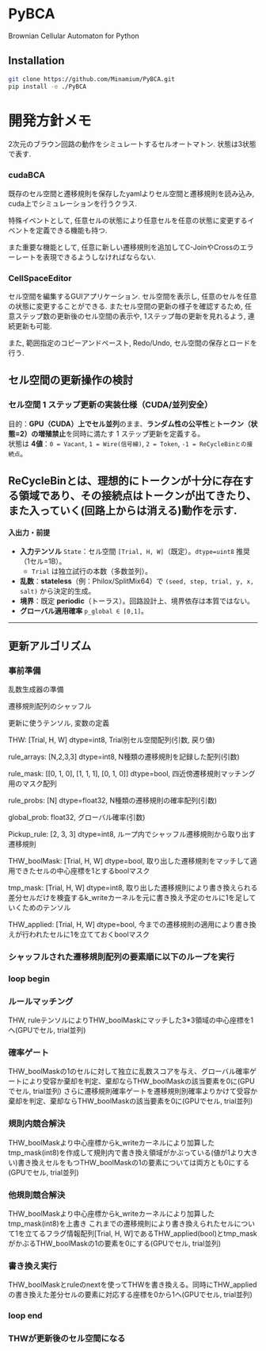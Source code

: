 # PyBCA
Brownian Cellular Automaton for Python

## Installation
```bash
git clone https://github.com/Minamium/PyBCA.git
pip install -e ./PyBCA
```

# 開発方針メモ

2次元のブラウン回路の動作をシミュレートするセルオートマトン. 状態は3状態で表す.


### cudaBCA
既存のセル空間と遷移規則を保存したyamlよりセル空間と遷移規則を読み込み, cuda上でシミュレーションを行うクラス.

特殊イベントとして, 任意セルの状態により任意セルを任意の状態に変更するイベントを定義できる機能も持つ.

また重要な機能として, 任意に新しい遷移規則を追加してC-JoinやCrossのエラーレートを表現できるようしなければならない.

### CellSpaceEditor
セル空間を編集するGUIアプリケーション. セル空間を表示し, 任意のセルを任意の状態に変更することができる.
またセル空間の更新の様子を確認するため, 任意ステップ数の更新後のセル空間の表示や, 1ステップ毎の更新を見れるよう, 連続更新も可能.

また, 範囲指定のコピーアンドペースト, Redo/Undo, セル空間の保存とロードを行う.

## セル空間の更新操作の検討

### セル空間 1 ステップ更新の実装仕様（CUDA/並列安全）

目的：**GPU（CUDA）上でセル並列**のまま、**ランダム性の公平性**と**トークン（状態=2）の増殖禁止**を同時に満たす 1 ステップ更新を定義する。  
状態は **4値**：`0 = Vacant`, `1 = Wire(信号線)`, `2 = Token`, `-1 = ReCycleBinとの接続点`。

ReCycleBinとは、理想的にトークンが十分に存在する領域であり、その接続点はトークンが出てきたり、また入っていく(回路上からは消える)動作を示す.
---

#### 入出力・前提

- **入力テンソル** `State`：セル空間 `[Trial, H, W]`（既定）。`dtype=uint8` 推奨（1セル=1B）。  
  - `Trial` は独立試行の本数（多数並列）。  
- **乱数**：**stateless**（例：Philox/SplitMix64）で `(seed, step, trial, y, x, salt)` から決定的生成。  
- **境界**：既定 **periodic**（トーラス）。回路設計上、境界依存は本質ではない。  
- **グローバル適用確率** `p_global ∈ [0,1]`。  
---

## 更新アルゴリズム

### 事前準備

乱数生成器の準備

遷移規則配列のシャッフル

更新に使うテンソル, 変数の定義

THW: [Trial, H, W] dtype=int8, Trial別セル空間配列(引数, 戻り値)

rule_arrays: [N,2,3,3] dtype=int8, N種類の遷移規則を記録した配列(引数)

rule_mask: [[0, 1, 0], [1, 1, 1], [0, 1, 0]] dtype=bool, 四近傍遷移規則マッチング用のマスク配列

rule_probs: [N] dtype=float32, N種類の遷移規則の確率配列(引数)

global_prob: float32, グローバル確率(引数)

Pickup_rule: [2, 3, 3] dtype=int8, ループ内でシャッフル遷移規則から取り出す遷移規則

THW_boolMask: [Trial, H, W] dtype=bool, 取り出した遷移規則をマッチして適用できたセルの中心座標を1とするboolマスク

tmp_mask: [Trial, H, W] dtype=int8, 取り出した遷移規則により書き換えられる差分セルだけを検査するk_writeカーネルを元に書き換え予定のセルに1を足していくためのテンソル

THW_applied: [Trial, H, W] dtype=bool, 今までの遷移規則の適用により書き換えが行われたセルに1を立てておくboolマスク


### シャッフルされた遷移規則配列の要素順に以下のループを実行

### loop begin

### ルールマッチング

THW, ruleテンソルによりTHW_boolMaskにマッチした3*3領域の中心座標を1へ(GPUでセル, trial並列)

### 確率ゲート

THW_boolMaskの1のセルに対して独立に乱数スコアを与え、グローバル確率ゲートにより受容か棄却を判定、棄却ならTHW_boolMaskの該当要素を0に(GPUでセル, trial並列)
さらに遷移規則確率ゲートを遷移規則別確率よりかけて受容か棄却を判定、棄却ならTHW_boolMaskの該当要素を0に(GPUでセル, trial並列)

### 規則内競合解決

THW_boolMaskより中心座標からk_writeカーネルにより加算したtmp_mask(int8)を作成して規則内で書き換え領域がかぶっている(値が1より大きい)書き換えセルをもつTHW_boolMaskの1の要素については両方とも0にする(GPUでセル, trial並列)

### 他規則競合解決
THW_boolMaskより中心座標からk_writeカーネルにより加算したtmp_mask(int8)を上書き
これまでの遷移規則により書き換えられたセルについて1を立てるフラグ情報配列[Trial, H, W]であるTHW_applied(bool)とtmp_maskがかぶるTHW_boolMaskの1の要素を0にする(GPUでセル, trial並列)

### 書き換え実行

THW_boolMaskとruleのnextを使ってTHWを書き換える。同時にTHW_appliedの書き換えた差分セルの要素に対応する座標を0から1へ(GPUでセル, trial並列)

### loop end

### THWが更新後のセル空間になる